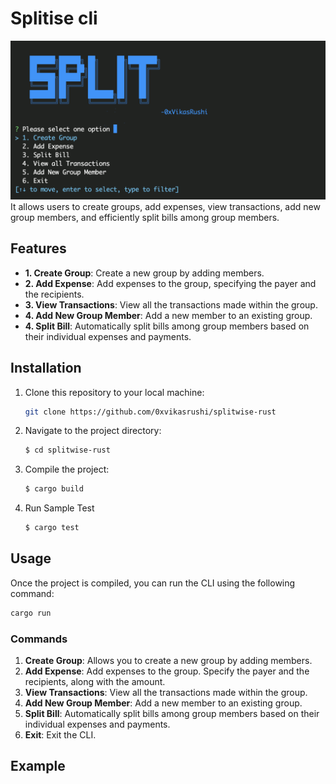 # Splitise cli

![watcher](split.png)
It allows users to create groups, add expenses, view transactions, add new group members, and efficiently split bills among group members.

## Features

- **1. Create Group**: Create a new group by adding members.
- **2. Add Expense**: Add expenses to the group, specifying the payer and the recipients.
- **3. View Transactions**: View all the transactions made within the group.
- **4. Add New Group Member**: Add a new member to an existing group.
- **4. Split Bill**: Automatically split bills among group members based on their individual expenses and payments.

## Installation

1. Clone this repository to your local machine:

   ```bash
   git clone https://github.com/0xvikasrushi/splitwise-rust
   ```

2. Navigate to the project directory:

   ```bash
   $ cd splitwise-rust
   ```

3. Compile the project:

   ```bash
   $ cargo build
   ```

4. Run Sample Test

   ```bash
   $ cargo test
   ```

## Usage

Once the project is compiled, you can run the CLI using the following command:

```bash
cargo run
```

### Commands

1. **Create Group**: Allows you to create a new group by adding members.
2. **Add Expense**: Add expenses to the group. Specify the payer and the recipients, along with the amount.
3. **View Transactions**: View all the transactions made within the group.
4. **Add New Group Member**: Add a new member to an existing group.
5. **Split Bill**: Automatically split bills among group members based on their individual expenses and payments.
6. **Exit**: Exit the CLI.

## Example
